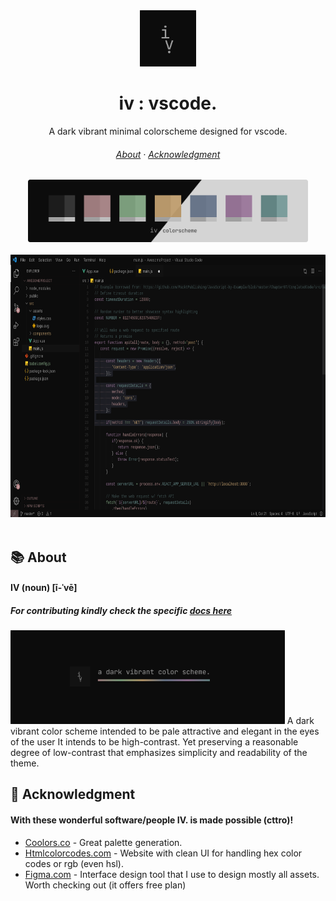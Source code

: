 <div align="center">
  <img src="assets/logo.png" width="90" height="90" />
  <h1>iv : vscode.</h1>
  <p>A dark vibrant minimal colorscheme designed for vscode.</p>
  <h6>
    <a href="#-about">About</a> ·
    <a href="#-acknowledgment">Acknowledgment</a>
  </h6>

  
  <img src="assets/colorscheme.png" height="100" />
    
</div>


<br />
<div align="center">
  <img src="assets/preview.png" height="420" />
</div>
<br />

## 📚 About
#### IV (noun) [ī-ˈvē]
##### For contributing kindly check the specific [docs here](contributing.md)

<img src="assets/banner.png" height="150" />  
A dark vibrant color scheme intended to be pale attractive and elegant in the eyes of the user It intends to be high-contrast.   
Yet preserving a reasonable degree of low-contrast that emphasizes simplicity and readability of the theme.  

## 💝 Acknowledgment
#### With these wonderful software/people IV. is made possible (cttro)!

- [Coolors.co](https://coolors.co) - Great palette generation.
- [Htmlcolorcodes.com](https://htmlcolorcodes.com) - Website with clean UI for handling hex color codes or rgb (even hsl).
- [Figma.com](https://figma.com) - Interface design tool that I use to design mostly all assets. Worth checking out (it offers free plan)
